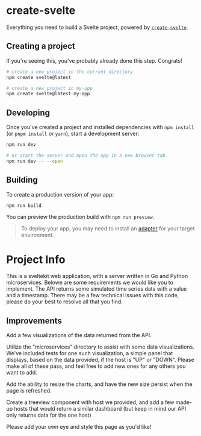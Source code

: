 # create-svelte

Everything you need to build a Svelte project, powered by [`create-svelte`](https://github.com/sveltejs/kit/tree/main/packages/create-svelte).

## Creating a project

If you're seeing this, you've probably already done this step. Congrats!

```bash
# create a new project in the current directory
npm create svelte@latest

# create a new project in my-app
npm create svelte@latest my-app
```

## Developing

Once you've created a project and installed dependencies with `npm install` (or `pnpm install` or `yarn`), start a development server:

```bash
npm run dev

# or start the server and open the app in a new browser tab
npm run dev -- --open
```

## Building

To create a production version of your app:

```bash
npm run build
```

You can preview the production build with `npm run preview`.

> To deploy your app, you may need to install an [adapter](https://kit.svelte.dev/docs/adapters) for your target environment.

# Project Info
This is a sveltekit web application, with a server written in Go and Python microservices. Belowe are some requirements we would like you to implement.
The API returns some simulated time series data with a value and a timestamp.
There may be a few technical issues with this code, please do your best to resolve all that you find.

## Improvements

Add a few visualizations of the data returned from the API.

Utilize the "microservices" directory to assist with some data visualizations. We've included tests for one such visualization, a simple panel that displays, based on the data provided, if the host is "UP" or "DOWN". Please make all of these pass, and feel free
to add new ones for any others you want to add.

Add the ability to resize the charts, and have the new size persist when the page is refreshed.

Create a treeview component with host we provided, and add a few made-up hosts that would return a similar dashboard (but keep in mind our API only returns data for the one host)

Please add your own eye and style this page as you'd like!